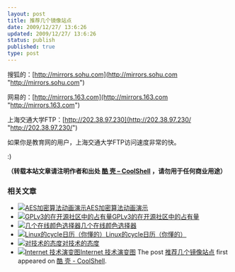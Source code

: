```yaml
---
layout: post
title: 推荐几个镜像站点
date: 2009/12/27/ 13:6:26
updated: 2009/12/27/ 13:6:26
status: publish
published: true
type: post
---
```


搜狐的：[http://mirrors.sohu.com](http://mirrors.sohu.com "http://mirrors.sohu.com")


网易的：[http://mirrors.163.com](http://mirrors.163.com "http://mirrors.163.com")


上海交通大学FTP：[http://202.38.97.230](http://202.38.97.230/ "http://202.38.97.230/")


如果你是教育网的用户，上海交通大学FTP访问速度非常的快。


:)



**（转载本站文章请注明作者和出处 [酷 壳 – CoolShell](https://coolshell.cn/) ，请勿用于任何商业用途）**



### 相关文章

* [![AES加密算法动画演示](https://coolshell.cn/wp-content/plugins/wordpress-23-related-posts-plugin/static/thumbs/8.jpg)](https://coolshell.cn/articles/3161.html)[AES加密算法动画演示](https://coolshell.cn/articles/3161.html)
* [![GPLv3的在开源社区中的占有量](https://coolshell.cn/wp-content/uploads/2009/07/GPL-1-150x150.png)](https://coolshell.cn/articles/1197.html)[GPLv3的在开源社区中的占有量](https://coolshell.cn/articles/1197.html)
* [![几个在线颜色选择器](https://coolshell.cn/wp-content/uploads/2010/11/Color-Scheme-150x150.jpg)](https://coolshell.cn/articles/3314.html)[几个在线颜色选择器](https://coolshell.cn/articles/3314.html)
* [![Linux的cycle日历（你懂的）](https://coolshell.cn/wp-content/uploads/2011/01/scr1_m-150x150.png)](https://coolshell.cn/articles/3489.html)[Linux的cycle日历（你懂的）](https://coolshell.cn/articles/3489.html)
* [![对技术的态度](https://coolshell.cn/wp-content/plugins/wordpress-23-related-posts-plugin/static/thumbs/7.jpg)](https://coolshell.cn/articles/8088.html)[对技术的态度](https://coolshell.cn/articles/8088.html)
* [![Internet 技术演变图](https://coolshell.cn/wp-content/uploads/2009/07/Internet-150x150.jpg)](https://coolshell.cn/articles/1178.html)[Internet 技术演变图](https://coolshell.cn/articles/1178.html)
The post [推荐几个镜像站点](https://coolshell.cn/articles/2011.html) first appeared on [酷 壳 - CoolShell](https://coolshell.cn).